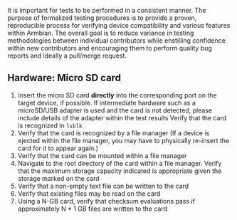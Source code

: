 It is important for tests to be performed in a consistent manner.
The purpose of formalized testing procedures is to provide a proven, reproducible process for verifying device compatibility and various features within Armbian.
The overall goal is to reduce variance in testing methodologies between individual contributors while enstilling confidence within new contributors and encouraging them to perform quality bug reports and ideally a pull/merge request.

## Hardware: Micro SD card

1. Insert the micro SD card **directly** into the corresponding port on the target device, if possible.
If intermediate hardware such as a microSD/USB adapter is used and the card is not detected, please include details of the adapter within the test results
Verify that the card is recognized in ``lsblk``
2. Verify that the card is recognized by a file manager
(If a device is ejected within the file manager, you may have to physically re-insert the card for it to appear again.)
3. Verify that the card can be mounted within a file manager
4. Navigate to the root directory of the card within a file manager.
Verify that the maximum storage capacity indicated is appropriate given the storage marked on the card
5. Verify that a non-empty text file can be written to the card
6. Verify that existing files may be read on the card
7. Using a N-GB card, verify that checksum evaluations pass if approximately N * 1 GB files are written to the card
